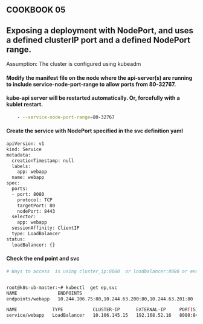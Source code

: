 ## COOKBOOK 05
## Exposing a deployment with NodePort,  and uses a defined clusterIP port and a defined NodePort range.


Assumption: The cluster is configured using kubeadm

#### Modify the manifest file on the node where the api-server(s) are running to include service-node-port-range to allow ports from 80-32767.
#### kube-api server will be restarted automatically. Or, forcefully with a kublet restart.

```bash
    - --service-node-port-range=80-32767
```

#### Create the service with NodePort specified in the svc definition yaml

```bash
apiVersion: v1
kind: Service
metadata:
  creationTimestamp: null
  labels:
    app: webapp
  name: webapp
spec:
  ports:
  - port: 8080
    protocol: TCP
    targetPort: 80
    nodePort: 8443
  selector:
    app: webapp
  sessionAffinity: ClientIP
  type: LoadBalancer
status:
  loadBalancer: {}

```

#### Check the end point and svc

```bash
# Ways to access  is using cluster_ip:8080  or loadbalancer:8080 or endpoint:80 or node:8443


root@k8s-ub-master:~# kubectl  get ep,svc
NAME               ENDPOINTS                                            AGE
endpoints/webapp   10.244.106.75:80,10.244.63.200:80,10.244.63.201:80   4m

NAME             TYPE           CLUSTER-IP      EXTERNAL-IP     PORT(S)         AGE
service/webapp   LoadBalancer   10.106.145.15   192.168.52.16   8080:8443/TCP   4m

```